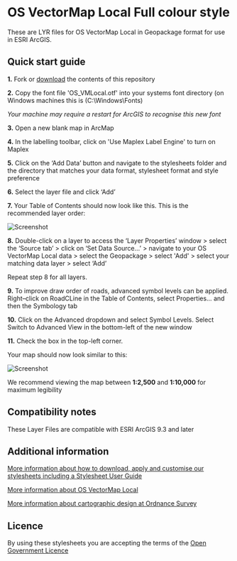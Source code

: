 # OS VectorMap Local Full colour style

These are LYR files for OS VectorMap Local in Geopackage format for use in ESRI ArcGIS.

## Quick start guide

**1.**  Fork or [download](https://github.com/OrdnanceSurvey/OS-VectorMap-Local-stylesheets/archive/master.zip) the contents of this repository

**2.**  Copy the font file 'OS_VMLocal.otf' into your systems font directory (on Windows machines this is (C:\Windows\Fonts)

*Your machine may require a restart for ArcGIS to recognise this new font*

**3.**  Open a new blank map in ArcMap

**4.**  In the labelling toolbar, click on 'Use Maplex Label Engine' to turn on Maplex

**5.**  Click on the ‘Add Data’ button and navigate to the stylesheets folder and the directory that matches your data format, stylesheet format and style preference

**6.**  Select the layer file and click ‘Add’

**7.**  Your Table of Contents should now look like this. This is the recommended layer order: 

  ![Screenshot](https://raw.githubusercontent.com/OrdnanceSurvey/OS-VectorMap-Local-stylesheets/master/Geopackage%20stylesheets/ESRI%20Stylesheets%20(LYR)/Full%20Colour%20style/images/VML_layer_order.png "Recommended layer order for OS VectorMap Local")
  
**8.**  Double-click on a layer to access the ‘Layer Properties’ window > select the ‘Source tab’ > click on ‘Set Data Source…’ > navigate to your OS VectorMap Local data > select the Geopackage > select 'Add' > select your matching data layer > select ‘Add’

Repeat step 8 for all layers.

**9.**  To improve draw order of roads, advanced symbol levels can be applied. Right–click on RoadCLine in the Table of Contents, select Properties… and then the Symbology tab

**10.**  Click on the Advanced dropdown and select Symbol Levels. Select Switch to Advanced View in the bottom-left of the new window

**11.**  Check the box in the top-left corner.

Your map should now look similar to this: 

  ![Screenshot](https://raw.githubusercontent.com/OrdnanceSurvey/OS-VectorMap-Local-stylesheets/raw/master/ESRI%20Shapefile%20stylesheets/ESRI%20stylesheets%20(LYR)/Full%20Colour%20style/images/VML_FC_screenshot.png "Screenshot of OS VectorMap Local at 1:5,000 scale")

We recommend viewing the map between **1:2,500** and **1:10,000** for maximum legibility

## Compatibility notes

These Layer Files are compatible with ESRI ArcGIS 9.3 and later

## Additional information

[More information about how to download, apply and customise our stylesheets including a Stylesheet User Guide](http://www.ordnancesurvey.co.uk/resources/carto-design/cartographic-stylesheets.html)

[More information about OS VectorMap Local](http://www.ordnancesurvey.co.uk/business-and-government/products/vectormap-local.html)

[More information about cartographic design at Ordnance Survey](https://www.ordnancesurvey.co.uk/resources/carto-design/)

## Licence

By using these stylesheets you are accepting the terms of the [Open Government Licence](http://www.nationalarchives.gov.uk/doc/open-government-licence/)

